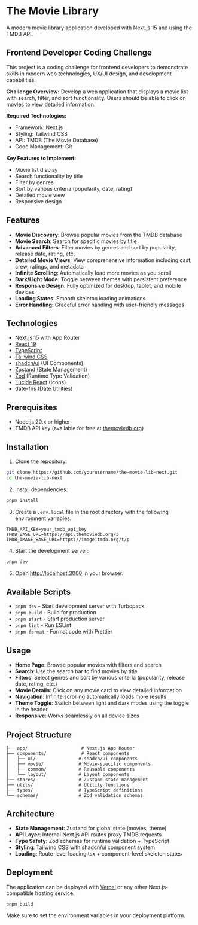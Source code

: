 # The Movie Library

A modern movie library application developed with Next.js 15 and using the TMDB API.

## Frontend Developer Coding Challenge

This project is a coding challenge for frontend developers to demonstrate skills in modern web technologies, UX/UI design, and development capabilities.

**Challenge Overview:**
Develop a web application that displays a movie list with search, filter, and sort functionality. Users should be able to click on movies to view detailed information.

**Required Technologies:**

- Framework: Next.js
- Styling: Tailwind CSS
- API: TMDB (The Movie Database)
- Code Management: Git

**Key Features to Implement:**

- Movie list display
- Search functionality by title
- Filter by genres
- Sort by various criteria (popularity, date, rating)
- Detailed movie view
- Responsive design

## Features

- **Movie Discovery**: Browse popular movies from the TMDB database
- **Movie Search**: Search for specific movies by title
- **Advanced Filters**: Filter movies by genres and sort by popularity, release date, rating, etc.
- **Detailed Movie Views**: View comprehensive information including cast, crew, ratings, and metadata
- **Infinite Scrolling**: Automatically load more movies as you scroll
- **Dark/Light Mode**: Toggle between themes with persistent preference
- **Responsive Design**: Fully optimized for desktop, tablet, and mobile devices
- **Loading States**: Smooth skeleton loading animations
- **Error Handling**: Graceful error handling with user-friendly messages

## Technologies

- [Next.js 15](https://nextjs.org) with App Router
- [React 19](https://react.dev)
- [TypeScript](https://www.typescriptlang.org/)
- [Tailwind CSS](https://tailwindcss.com)
- [shadcn/ui](https://ui.shadcn.com) (UI Components)
- [Zustand](https://github.com/pmndrs/zustand) (State Management)
- [Zod](https://zod.dev) (Runtime Type Validation)
- [Lucide React](https://lucide.dev) (Icons)
- [date-fns](https://date-fns.org) (Date Utilities)

## Prerequisites

- Node.js 20.x or higher
- TMDB API key (available for free at [themoviedb.org](https://www.themoviedb.org/documentation/api))

## Installation

1. Clone the repository:

```bash
git clone https://github.com/yourusername/the-movie-lib-next.git
cd the-movie-lib-next
```

2. Install dependencies:

```bash
pnpm install
```

3. Create a `.env.local` file in the root directory with the following environment variables:

```
TMDB_API_KEY=your_tmdb_api_key
TMDB_BASE_URL=https://api.themoviedb.org/3
TMDB_IMAGE_BASE_URL=https://image.tmdb.org/t/p
```

4. Start the development server:

```bash
pnpm dev
```

5. Open [http://localhost:3000](http://localhost:3000) in your browser.

## Available Scripts

- `pnpm dev` - Start development server with Turbopack
- `pnpm build` - Build for production
- `pnpm start` - Start production server
- `pnpm lint` - Run ESLint
- `pnpm format` - Format code with Prettier

## Usage

- **Home Page**: Browse popular movies with filters and search
- **Search**: Use the search bar to find movies by title
- **Filters**: Select genres and sort by various criteria (popularity, release date, rating, etc.)
- **Movie Details**: Click on any movie card to view detailed information
- **Navigation**: Infinite scrolling automatically loads more results
- **Theme Toggle**: Switch between light and dark modes using the toggle in the header
- **Responsive**: Works seamlessly on all device sizes

## Project Structure

```
├── app/                    # Next.js App Router
├── components/             # React components
│   ├── ui/                # shadcn/ui components
│   ├── movie/             # Movie-specific components
│   ├── common/            # Reusable components
│   └── layout/            # Layout components
├── stores/                # Zustand state management
├── utils/                 # Utility functions
├── types/                 # TypeScript definitions
└── schemas/               # Zod validation schemas
```

## Architecture

- **State Management**: Zustand for global state (movies, theme)
- **API Layer**: Internal Next.js API routes proxy TMDB requests
- **Type Safety**: Zod schemas for runtime validation + TypeScript
- **Styling**: Tailwind CSS with shadcn/ui component system
- **Loading**: Route-level loading.tsx + component-level skeleton states

## Deployment

The application can be deployed with [Vercel](https://vercel.com) or any other Next.js-compatible hosting service.

```bash
pnpm build
```

Make sure to set the environment variables in your deployment platform.
